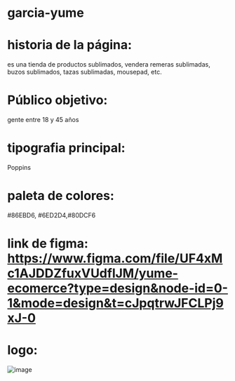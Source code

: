 # garcia-yume


# historia de la página: 
es una tienda de productos sublimados, vendera remeras sublimadas, buzos sublimados, tazas sublimadas, mousepad, etc. <br/>
# Público objetivo: 
gente entre 18 y 45 años <br/>
# tipografia principal:
Poppins <br/>
# paleta de colores: 
#86EBD6, #6ED2D4,#80DCF6 <br/>
# link de figma: https://www.figma.com/file/UF4xMc1AJDDZfuxVUdflJM/yume-ecomerce?type=design&node-id=0-1&mode=design&t=cJpqtrwJFCLPj9xJ-0
# logo: 
![image](https://github.com/SoolGarcia/garcia-yume/assets/74159643/1c1fa1c9-e05a-41ff-9d5a-e1f86e560d38)

